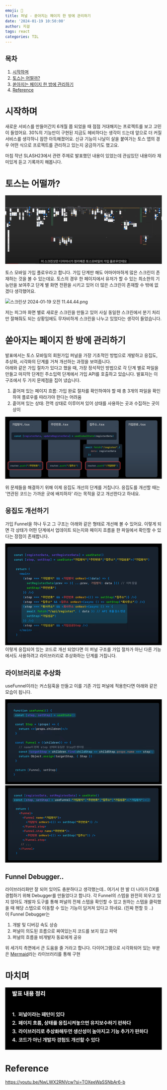 ```yaml
---
emoji: 📄
title: 퍼널 - 쏟아지는 페이지 한 방에 관리하기
date: '2024-01-19 10:50:00'
author: 지걸
tags: react
categories: TIL
---
```


## 목차
1. [시작하며](#시작하며)
2. [토스는 어떨까?](#토스는-어떨까)
3. [쏟아지는 페이지 한 방에 관리하기](#쏟아지는-페이지-한-방에-관리하기)
4. [Reference](#reference)

# 시작하며
새로운 서비스를 만들어간지 6개월 쯤 되었을 때 점점 거대해지는 프로젝트를 보고 고민이 들었어요. 30%의 기능만이 구현된 지금도 헤비하다는 생각이 드는데
앞으로 더 커질 서비스를 생각하니 잠깐 아득해졌어요. 신규 기능이 나날이 살을 붙여가는 토스 앱의 경우 어떤 식으로 프로젝트를 관리하고 있는지 궁금하기도 했고요.

마침 작년 SLASH23에서 관련 주제로 발표했던 내용이 있었는데 관심있던 내용이라 재미있게 듣고 기록까지 해봅니다. 

# 토스는 어떨까?
![img.png](img.png)

토스 모바일 가입 플로우라고 합니다. 가입 단계만 해도 어마어마하게 많은 스크린이 존재하는 것을 볼 수 있는데요. 토스의 경우 한 페이지에서 유저가 할 수 있는 최소한의
기능만을 보여주고 단계 별 화면 전환을 시키고 있어 더 많은 스크린이 존재할 수 밖에 없겠다 생각했어요.

![스크린샷 2024-01-19 오전 11.44.44.png](..%2F..%2F..%2F..%2FDesktop%2F%EC%8A%A4%ED%81%AC%EB%A6%B0%EC%83%B7%202024-01-19%20%EC%98%A4%EC%A0%84%2011.44.44.png)

저는 피그마 화면 별로 새로운 스크린을 만들고 있어 사실 동일한 스크린에서 분기 처리만 잘해줘도 되는 상황임에도 무자비하게 스크린을 나누고 있었다는 생각이 들었습니다.

# 쏟아지는 페이지 한 방에 관리하기
발표에서는 토스 모바일의 회원가입 퍼널을 가장 기초적인 방법으로 개발하고 응집도, 추상화, 시각화의 단계를 거쳐 개선하는 과정을 보여줍니다.  
아래와 같은 가입 절차가 있다고 했을 때, 가장 정석적인 방법으로 각 단계 별로 파일을 만들고 마지막 단계인 주소입력 단계에서 가입 API를 호출하고 있습니다. 
발표자는 이 구조에서 두 가지 문제점을 집어 냈습니다.
1. 흩어져 있는 페이지 흐름: 가입 완료 절차를 확인하여야 할 때 총 3개의 파일을 확인하여 플로우를 따라가야 한다는 어려움
2. 흩어져 있는 상태: 전역 상태로 이루어져 있어 상태를 사용하는 곳과 수집하는 곳이 상이

![img_1.png](img_1.png)

위 문제들을 해결하기 위해 이제 응집도 개선의 단계를 거칩니다. 응집도를 개선할 때는 '연관된 코드는 가까운 곳에 배치하자' 라는 목적을 갖고 개선한다고 하네요.
## 응집도 개선하기
가입 Funnel을 하나 두고 그 구조는 아래와 같은 형태로 개선해 볼 수 있어요. 이렇게 되면 각 상태가 어떤 단계에서 업데이트 되는지와 페이지 흐름을 한 파일에서 확인할 수 있다는
장점이 존재합니다.

![img_2.png](img_2.png)
이렇게 응집되어 있는 코드로 개선 되었다면 이 퍼널 구조를 가입 절차가 아닌 다른 기능에서도 사용하려고 라이브러리로 추상화하는 단계를 거칩니다.
## 라이브러리로 추상화
useFunnel이라는 커스텀훅을 만들고 이를 기존 가입 퍼널에 적용한다면 아래와 같은 모습이 됩니다.

![img_3.png](img_3.png)![img_4.png](img_4.png)

## Funnel Debugger..
라이브러리화만 잘 되어 있어도 충분하다고 생각했는데.. 여기서 한 발 더 나아가 DX를 경험하기 위해 Debugger를 만들었다고 합니다. 
각 Funnel의 스텝을 완전히 외우고 있지 않아도 개발자 도구를 통해 퍼널의 전체 스텝을 확인할 수 있고 원하는 스텝을 클릭했을 때 해당 스텝으로 이동할 수 있는 기능이
담겨져 있다고 하네요. (진짜 편할 듯 ..)  
이 Funnel Debugger는
1. 개발 및 디버깅 속도 상승
2. 퍼널이 의도된 흐름으로 짜여있는지 코드를 보지 않고 파악
3. 퍼널의 흐름을 비개발자 동료에게 공유

위 세가지 측면에서 큰 도움을 줄 거라고 합니다. 다이어그램으로 시각화되어 있는 부분은 [Mermaid](https://mermaid.js.org/)라는 라이브러리를 통해 구현

# 마치며
![img_5.png](img_5.png)


# Reference
https://youtu.be/NwLWX2RNVcw?si=TOXeeWaSSNbAr6-b
